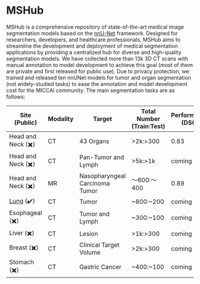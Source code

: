 # MSHub
MSHub is a comprehensive repository of state-of-the-art medical image segmentation models based on the [nnU-Net](https://github.com/MIC-DKFZ/nnUNet) framework. Designed for researchers, developers, and healthcare professionals, MSHub aims to streamline the development and deployment of medical segmentation applications by providing a centralized hub for diverse and high-quality segmentation models. We have collected more than 13k 3D CT scans with manual annotation to model development to achieve this goal (most of them are private and first released for public use). Due to privacy protection, we trained and released ten nnUNet models for tumor and organ segmentation (not widely-studied tasks) to ease the annotation and model development cost for the MICCAI community. The main segmentation tasks are as follows:

| **Site (Public)**        | **Modality** | **Target**       | **Total Number (Train:Test)** | **Performance (DSC)** | **Pre-trained model link** | **Reference** | 
|-----------------|--------------|------------------|-------------------------------|-----------------------|-------------------------------|-----------------------|
|  Head and Neck (✖️)  | CT           | 43 Organs        | >2k:>300                       | 0.83                  |coming soon | coming soon|
|  Head and Neck (✖️)  | CT           | Pan-Tumor and Lymph  | >5k:>1k                        |     coming soon       | coming soon|coming soon|
|  Head and Neck (✖️)  | MR           | Nasopharyngeal Carcinoma Tumor  | ～600:～400                        |     0.89       | [model/nnunetv1](https://drive.google.com/file/d/1gweae9uHaCRno1zKw_fhksYr_VDUaWg2/view?usp=drive_link)|[GreenJournal](https://www.sciencedirect.com/science/article/pii/S016781402300018X)|
|  [Lung](https://www.cancerimagingarchive.net/collection/lidc-idri/) (✔️)  | CT           | Tumor | ~800:~200                        |     coming soon       | coming soon|coming soon|
|  Esophageal (✖️)  | CT           | Tumor and Lymph  | ~300:~100                        |     coming soon       | coming soon|coming soon|
|  Liver (✖️)  | CT           | Lesion  | >1k:>300                        |     coming soon       | coming soon|coming soon|
|  Breast (✖️)  | CT           | Clinical Target Volume  | >2k:>300                        |     coming soon       | coming soon|coming soon|
|  Stomach (✖️)  | CT           | Gastric Cancer   | ~400:~100                        |     coming soon       | coming soon|coming soon|
